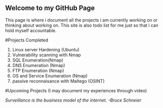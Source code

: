 ## Welcome to my GitHub Page

This page is where i document all the projects i am currently working on or thinking about working on. This site is also todo list for me just so that i can hold myself accountable. 


#Projects Completed
1. Linux server Hardening (Ubuntu)
2. Vulnerability scanning with Nmap
3. SQL Enumeration(Nmap) 
4. DNS Enumeration (Nmap)
5. FTP Enumeration (Nmap)
6. OS and Service Enumeration (Nmap)
7. passive reconnaisance with Maltego (OSINT)



#Upcoming Projects (I may document my experiences through video)







_Surveillance is the business model of the internet. -Bruce Schneier_




